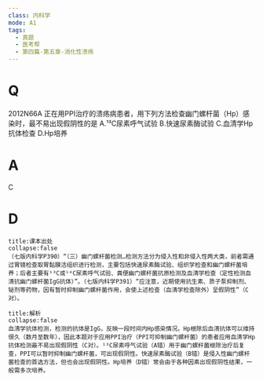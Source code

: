 ```yaml
---
class: 内科学
mode: A1
tags:
  - 真题
  - 医考帮
  - 第四篇-第五章-消化性溃疡
---
```


# Q
2012N66A 正在用PPI治疗的溃疡病患者，用下列方法检查幽门螺杆菌（Hp）感染时，最不易出现假阴性的是
A.¹³C尿素呼气试验
B.快速尿素酶试验
C.血清学Hp抗体检查
D.Hp培养

# A
C
# D
```ad-note
title:课本出处
collapse:false
（七版内科学P390）“（三）幽门螺杆菌检测…检测方法分为侵入性和非侵入性两大类，前者需通过胃镜检查取胃黏膜活组织进行检测，主要包括快速尿素酶试验、组织学检查和幽门螺杆菌培养；后者主要有¹³C或¹⁴C尿素呼气试验、粪便幽门螺杆菌抗原检测及血清学检查（定性检测血清抗幽门螺杆菌IgG抗体）”。（七版内科学P391）“应注意，近期使用抗生素、质子泵抑制剂、铋剂等药物，因有暂时抑制幽门螺杆菌作用，会使上述检查（血清学检查除外）呈假阴性”（C对）。
```

```ad-summary
title:解析
collapse:false
血清学抗体检测，检测的抗体是IgG，反映一段时间内Hp感染情况。Hp根除后血清抗体可以维持很久（数月至数年），因此本题对于应用PPI治疗（PPI可抑制幽门螺杆菌）的患者应用血清学Hp抗体检测最不易出现假阴性（C对）。¹³C尿素呼气试验（A错）用于幽门螺杆菌根除治疗后复查，PPI可以暂时抑制幽门螺杆菌，可出现假阴性。快速尿素酶试验（B错）是侵入性幽门螺杆菌检查的首选方法，但也会出现假阴性。Hp培养（D错）常会由于各种因素出现假阴性结果，一般需多次培养。
```

